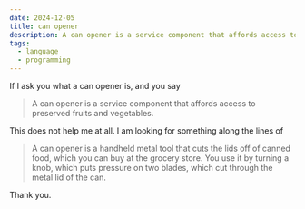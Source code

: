 ```yaml
---
date: 2024-12-05
title: can opener
description: A can opener is a service component that affords access to preserved fruits and vegetables.
tags:
  - language
  - programming
---
```


If I ask you what a can opener is, and you say

> A can opener is a service component that affords access to preserved fruits and vegetables.

This does not help me at all. I am looking for something along the lines of

> A can opener is a handheld metal tool that cuts the lids off of canned food, which you can buy at the grocery store. You use it by turning a knob, which puts pressure on two blades, which cut through the metal lid of the can.

Thank you.
